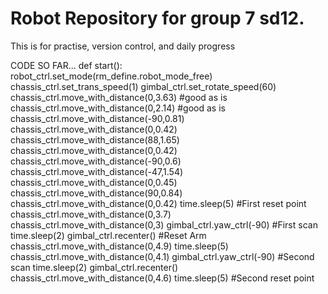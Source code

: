 # Robot Repository for group 7 sd12.
This is for practise, version control, and daily progress

CODE SO FAR...
def start():
    robot_ctrl.set_mode(rm_define.robot_mode_free)
    chassis_ctrl.set_trans_speed(1)
    gimbal_ctrl.set_rotate_speed(60)
    chassis_ctrl.move_with_distance(0,3.63) #good as is
    chassis_ctrl.move_with_distance(0,2.14) #good as is
    chassis_ctrl.move_with_distance(-90,0.81)
    chassis_ctrl.move_with_distance(0,0.42)
    chassis_ctrl.move_with_distance(88,1.65)
    chassis_ctrl.move_with_distance(0,0.42)
    chassis_ctrl.move_with_distance(-90,0.6)
    chassis_ctrl.move_with_distance(-47,1.54)
    chassis_ctrl.move_with_distance(0,0.45)
    chassis_ctrl.move_with_distance(90,0.84)
    chassis_ctrl.move_with_distance(0,0.42)
    time.sleep(5)                              #First reset point
    chassis_ctrl.move_with_distance(0,3.7)
    chassis_ctrl.move_with_distance(0,3)
    gimbal_ctrl.yaw_ctrl(-90)                   #First scan
    time.sleep(2)
    gimbal_ctrl.recenter()                      #Reset Arm
    chassis_ctrl.move_with_distance(0,4.9)
    time.sleep(5)
    chassis_ctrl.move_with_distance(0,4.1)
    gimbal_ctrl.yaw_ctrl(-90)                   #Second scan
    time.sleep(2)
    gimbal_ctrl.recenter()
    chassis_ctrl.move_with_distance(0,4.6)
    time.sleep(5)                               #Second reset point
